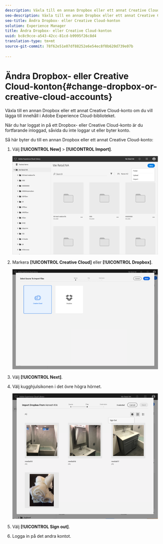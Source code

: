 ```yaml
---
description: Växla till en annan Dropbox eller ett annat Creative Cloud-konto om du vill lägga till innehåll i Adobe Experience Cloud-biblioteket.
seo-description: Växla till en annan Dropbox eller ett annat Creative Cloud-konto om du vill lägga till innehåll i Adobe Experience Cloud-biblioteket.
seo-title: Ändra Dropbox- eller Creative Cloud-konton
solution: Experience Manager
title: Ändra Dropbox- eller Creative Cloud-konton
uuid: bc8c9cce-a543-42cc-81cd-b9995f26c8d4
translation-type: tm+mt
source-git-commit: 78f62e51e07df88252e6e54ec8f0b620d739e07b

---
```



# Ändra Dropbox- eller Creative Cloud-konton{#change-dropbox-or-creative-cloud-accounts}

Växla till en annan Dropbox eller ett annat Creative Cloud-konto om du vill lägga till innehåll i Adobe Experience Cloud-biblioteket.

När du har loggat in på ett Dropbox- eller Creative Cloud-konto är du fortfarande inloggad, såvida du inte loggar ut eller byter konto.

Så här byter du till en annan Dropbox eller ett annat Creative Cloud-konto:

1. Välj **[!UICONTROL New]** > **[!UICONTROL Import]**.

   ![](assets/library_new_folder_upload.png)

1. Markera **[!UICONTROL Creative Cloud]** eller **[!UICONTROL Dropbox]**.

   ![](assets/library_import_cc.png)

1. Välj **[!UICONTROL Next]**.
1. Välj kugghjulsikonen i det övre högra hörnet.

   ![](assets/library_switch_accounts.png)

1. Välj **[!UICONTROL Sign out]**.
1. Logga in på det andra kontot.


